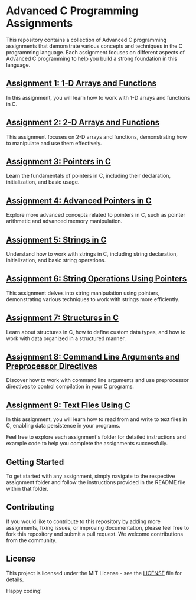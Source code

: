 # Advanced C Programming Assignments

This repository contains a collection of Advanced C programming assignments that demonstrate various concepts and techniques in the C programming language. Each assignment focuses on different aspects of Advanced C programming to help you build a strong foundation in this language.

## [Assignment 1: 1-D Arrays and Functions](Exercise%201)

In this assignment, you will learn how to work with 1-D arrays and functions in C.

## [Assignment 2: 2-D Arrays and Functions](Exercise%202)

This assignment focuses on 2-D arrays and functions, demonstrating how to manipulate and use them effectively.

## [Assignment 3: Pointers in C](Exercise%203)

Learn the fundamentals of pointers in C, including their declaration, initialization, and basic usage.

## [Assignment 4: Advanced Pointers in C](Exercise%204)

Explore more advanced concepts related to pointers in C, such as pointer arithmetic and advanced memory manipulation.

## [Assignment 5: Strings in C](Exercise%205)

Understand how to work with strings in C, including string declaration, initialization, and basic string operations.

## [Assignment 6: String Operations Using Pointers](Exercise%206)

This assignment delves into string manipulation using pointers, demonstrating various techniques to work with strings more efficiently.

## [Assignment 7: Structures in C](Exercise%207)

Learn about structures in C, how to define custom data types, and how to work with data organized in a structured manner.

## [Assignment 8: Command Line Arguments and Preprocessor Directives](Exercise%208)

Discover how to work with command line arguments and use preprocessor directives to control compilation in your C programs.

## [Assignment 9: Text Files Using C](Exercise%209)

In this assignment, you will learn how to read from and write to text files in C, enabling data persistence in your programs.

Feel free to explore each assignment's folder for detailed instructions and example code to help you complete the assignments successfully.

## Getting Started

To get started with any assignment, simply navigate to the respective assignment folder and follow the instructions provided in the README file within that folder.

## Contributing

If you would like to contribute to this repository by adding more assignments, fixing issues, or improving documentation, please feel free to fork this repository and submit a pull request. We welcome contributions from the community.

## License

This project is licensed under the MIT License - see the [LICENSE](/LICENSE) file for details.

Happy coding!
